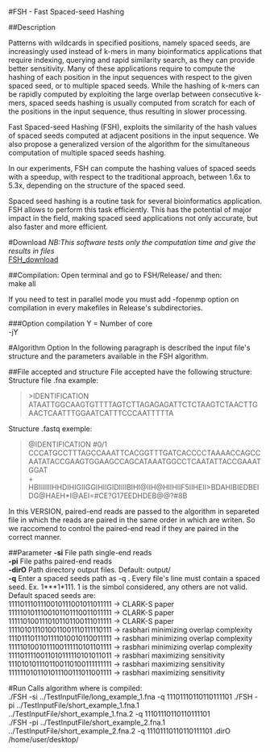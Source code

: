 #FSH - Fast Spaced-seed Hashing

##Description

Patterns with wildcards in specified positions, namely spaced seeds, are increasingly used instead of k-mers in many bioinformatics applications that require indexing, querying and rapid similarity search, as they can provide better sensitivity. Many of these applications require to compute the hashing of each position in the input sequences with respect to the given spaced seed, or to multiple spaced seeds. While the hashing of k-mers can be rapidly computed by exploiting the large overlap between consecutive k-mers, spaced seeds hashing is usually computed from scratch for each of the positions in the input sequence, thus resulting in slower processing.  
  
Fast Spaced-seed Hashing (FSH), exploits the similarity of the hash values of spaced seeds computed at adjacent positions in the input sequence. We also propose a generalized version of the algorithm for the simultaneous computation of multiple spaced seeds hashing.  
  
In our experiments, FSH can compute the hashing values of spaced seeds with a speedup,  with respect to the traditional approach, between 1.6x to 5.3x, depending on the structure of the spaced seed.  
  
Spaced seed hashing is a routine task for several bioinformatics application. FSH allows to perform this task efficiently. This has the potential of major impact in the field, making spaced seed applications not only accurate, but also faster and more efficient.  

#Download
*NB:This software tests only the computation time and give the results in files*  
[FSH_download](https://bitbucket.org/samu661/fsh/downloads/FSH.tar.gz)  

##Compilation:
Open terminal and go to FSH/Release/ and then:  
make all  
  
If you need to test in parallel mode you must add -fopenmp option on compilation in every makefiles in Release's subdirectories.

###Option compilation
Y = Number of core  
-jY

#Algorithm Option
In the following paragraph is described the input file's structure and the parameters available in the FSH algorithm.  

##File accepted and structure
File accepted have the following structure:  
Structure file .fna example:  
> \>IDENTIFICATION  
> ATAATTGGCAAGTGTTTTAGTCTTAGAGAGATTCTCTAAGTCTAACTTGAACTCAATTTGGAATCATTTCCCAATTTTTA

Structure .fastq exemple:  
> @IDENTIFICATION #0/1  
> CCCATGCCTTTAGCCAAATTCACGGTTTGATCACCCCTAAAACCAGCCAATATACCGAAGTGGAAGCCAGCATAAATGGCCTCAATATTACCGAAATGGAT  
> +  
> HBIIIIIIIHHDIHIGIIGGIHIIGIDIIIIBIHI@IIH@HIIHIIF5IIHEII>BDAHIBIEDBEIDG@HAEH*I@AEI=#CE?G17EEDHDEB@@?#8B  
  
In this VERSION, paired-end reads are passed to the algorithm in separeted file in which the reads are paired 
in the same order in which are writen. So we raccomend to control the paired-end read if they are paired in the
correct manner.

##Parameter
**-si** File path single-end reads  
**-pi** File paths paired-end reads   
**-dirO** Path directory output files. Default: output/  
**-q** Enter a spaced seeds path as -q <AbsPathFile>. Every file's line must contain a spaced seed. Ex. 1\*\*\*1\*111. 1 is the simbol considered, any others are not valid.  
Default spaced seeds are:  
1111011101110010111001011011111 -> CLARK-S paper  
1111101011100101101110011011111 -> CLARK-S paper  
1111101001110101101100111011111 -> CLARK-S paper  
1111010111010011001110111110111 -> rasbhari minimizing overlap complexity  
1110111011101111010010110011111 -> rasbhari minimizing overlap complexity  
1111101001011100111110101101111 -> rasbhari minimizing overlap complexity  
1111011110011010111110101011011 -> rasbhari maximizing sensitivity  
1110101011101100110100111111111 -> rasbhari maximizing sensitivity  
1111110101101011100111011001111 -> rasbhari maximizing sensitivity  

#Run
Calls algorithm where is compiled:  
./FSH -si ../TestInputFile/long_example_1.fna -q 11101110110110111101
./FSH -pi ../TestInputFile/short_example_1.fna.1 ../TestInputFile/short_example_1.fna.2 -q 11101110110110111101  
./FSH -pi ../TestInputFile/short_example_2.fna.1 ../TestInputFile/short_example_2.fna.2 -q 11101110110110111101 .dirO /home/user/desktop/  